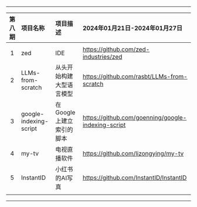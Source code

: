 
---

|        第八期         | 项目名称                 | 项目描述              | 2024年01月21日-2024年01月27日                                  |
| :-------------------: | :----------------------- | :-------------------- | :----------------------------------------------------------- |
|                       |                          |                       |                                                              |
|           1           | zed                 | IDE          | https://github.com/zed-industries/zed                         |
|           2           | LLMs-from-scratch               | 从头开始构建大型语言模型              | https://github.com/rasbt/LLMs-from-scratch                       |
|           3           | google-indexing-script               | 在 Google 上建立索引的脚本            | https://github.com/goenning/google-indexing-script                     |
|           4           | my-tv                | 电视直播软件    | https://github.com/lizongying/my-tv                  |
|           5           | InstantID                  | 小红书的AI写真  | https://github.com/InstantID/InstantID                       |
|                       |                          |                       |                                                              |

---
